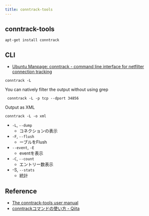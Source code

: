 ```yaml
---
title: conntrack-tools
---
```


## conntrack-tools

```
apt-get install conntrack
```


## CLI
* [Ubuntu Manpage: conntrack - command line interface for netfilter connection tracking](http://manpages.ubuntu.com/manpages/trusty/man8/conntrack.8.html)

```
conntrack -L
```

You can natively filter the output without using grep

```
 conntrack -L -p tcp --dport 34856
```

Output as XML

```
conntrack -L -o xml
```

* `-L`, `--dump`
    * コネクションの表示
* `-F`, `--flush`
    * ーブルをFlush
* `--event`, `-E`
    * eventを表示
* `-C`, `--count`
    * エントリー数表示
* -S, `--stats`
    * 統計


## Reference
* [The conntrack-tools user manual](http://conntrack-tools.netfilter.org/manual.html)
* [conntrackコマンドの使い方 - Qiita](https://qiita.com/hana_shin/items/a3b02729d96ef09ffc35)
